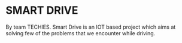 # SMART DRIVE
By team TECHIES.
Smart Drive is an IOT based project which aims at solving few of the problems that we encounter while driving.
